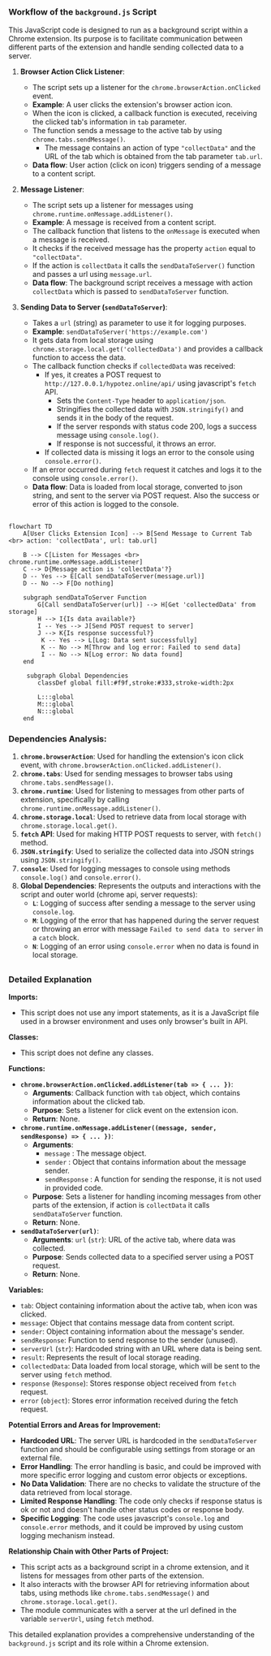 ## <algorithm>

### Workflow of the `background.js` Script

This JavaScript code is designed to run as a background script within a Chrome extension. Its purpose is to facilitate communication between different parts of the extension and handle sending collected data to a server.

1.  **Browser Action Click Listener**:
    *   The script sets up a listener for the `chrome.browserAction.onClicked` event.
    *   **Example**: A user clicks the extension's browser action icon.
    *  When the icon is clicked, a callback function is executed, receiving the clicked tab's information in `tab` parameter.
    *  The function sends a message to the active tab by using `chrome.tabs.sendMessage()`.
         *  The message contains an action of type `"collectData"` and the URL of the tab which is obtained from the tab parameter `tab.url`.
    *   **Data flow**: User action (click on icon) triggers sending of a message to a content script.

2.  **Message Listener**:
    *   The script sets up a listener for messages using  `chrome.runtime.onMessage.addListener()`.
    *   **Example**: A message is received from a content script.
    *   The callback function that listens to the `onMessage` is executed when a message is received.
    *    It checks if the received message has the property `action` equal to `"collectData"`.
    *    If the action is `collectData` it calls the `sendDataToServer()` function and passes a url using `message.url`.
    *   **Data flow**: The background script receives a message with action `collectData` which is passed to `sendDataToServer` function.

3.  **Sending Data to Server (`sendDataToServer`)**:
    *   Takes a `url` (string) as parameter to use it for logging purposes.
    *   **Example**: `sendDataToServer('https://example.com')`
    *   It gets data from local storage using `chrome.storage.local.get('collectedData')` and provides a callback function to access the data.
    *   The callback function checks if `collectedData` was received:
        *    If yes, it creates a POST request to `http://127.0.0.1/hypotez.online/api/` using javascript's `fetch` API.
             *   Sets the `Content-Type` header to `application/json`.
             *   Stringifies the collected data with `JSON.stringify()` and sends it in the body of the request.
             *  If the server responds with status code 200, logs a success message using `console.log()`.
             *  If response is not successful, it throws an error.
        *   If collected data is missing it logs an error to the console using `console.error()`.
    *   If an error occurred during `fetch` request it catches and logs it to the console using `console.error()`.
    *    **Data flow**: Data is loaded from local storage, converted to json string, and sent to the server via POST request. Also the success or error of this action is logged to the console.

## <mermaid>

```mermaid
flowchart TD
    A[User Clicks Extension Icon] --> B[Send Message to Current Tab <br> action: 'collectData', url: tab.url]
    
    B --> C[Listen for Messages <br> chrome.runtime.onMessage.addListener]
    C --> D{Message action is 'collectData'?}
    D -- Yes --> E[Call sendDataToServer(message.url)]
    D -- No --> F[Do nothing]
    
    subgraph sendDataToServer Function
        G[Call sendDataToServer(url)] --> H[Get 'collectedData' from storage]
        H --> I{Is data available?}
        I -- Yes --> J[Send POST request to server]
        J --> K{Is response successful?}
         K -- Yes --> L[Log: Data sent successfully]
         K -- No --> M[Throw and log error: Failed to send data]
         I -- No --> N[Log error: No data found]
    end
    
     subgraph Global Dependencies
        classDef global fill:#f9f,stroke:#333,stroke-width:2px
        
        L:::global
        M:::global
        N:::global
    end
```

### Dependencies Analysis:

1.  **`chrome.browserAction`**: Used for handling the extension's icon click event, with `chrome.browserAction.onClicked.addListener()`.
2.  **`chrome.tabs`**: Used for sending messages to browser tabs using `chrome.tabs.sendMessage()`.
3.  **`chrome.runtime`**: Used for listening to messages from other parts of extension, specifically by calling `chrome.runtime.onMessage.addListener()`.
4.  **`chrome.storage.local`**: Used to retrieve data from local storage with `chrome.storage.local.get()`.
5.  **`fetch` API**: Used for making HTTP POST requests to server, with `fetch()` method.
6. **`JSON.stringify`**: Used to serialize the collected data into JSON strings using `JSON.stringify()`.
7.  **`console`**: Used for logging messages to console using methods `console.log()` and `console.error()`.
8.  **Global Dependencies**: Represents the outputs and interactions with the script and outer world (chrome api, server requests):
    *   **`L`**: Logging of success after sending a message to the server using `console.log`.
    *   **`M`**:  Logging of the error that has happened during the server request or throwing an error with message `Failed to send data to server` in a `catch` block.
    *   **`N`**:  Logging of an error using `console.error` when no data is found in local storage.

## <explanation>

### Detailed Explanation

**Imports:**

*   This script does not use any import statements, as it is a JavaScript file used in a browser environment and uses only browser's built in API.

**Classes:**

*   This script does not define any classes.

**Functions:**

*  **`chrome.browserAction.onClicked.addListener(tab => { ... })`**:
    *  **Arguments**:  Callback function with `tab` object, which contains information about the clicked tab.
    *  **Purpose**: Sets a listener for click event on the extension icon.
    *   **Return**: None.
*   **`chrome.runtime.onMessage.addListener((message, sender, sendResponse) => { ... })`**:
    *   **Arguments**:
        *   `message` : The message object.
        *   `sender` : Object that contains information about the message sender.
        *  `sendResponse` :  A function for sending the response, it is not used in provided code.
    *   **Purpose**: Sets a listener for handling incoming messages from other parts of the extension, if action is `collectData` it calls  `sendDataToServer` function.
    *   **Return**: None.
*   **`sendDataToServer(url)`**:
    *   **Arguments**: `url` (`str`):  URL of the active tab, where data was collected.
    *   **Purpose**: Sends collected data to a specified server using a POST request.
    *  **Return**: None.

**Variables:**

*   `tab`:  Object containing information about the active tab, when icon was clicked.
*   `message`: Object that contains message data from content script.
*   `sender`: Object containing information about the message's sender.
*   `sendResponse`:  Function to send response to the sender (unused).
*  `serverUrl` (`str`): Hardcoded string with an URL where data is being sent.
* `result`: Represents the result of local storage reading.
*   `collectedData`:  Data loaded from local storage, which will be sent to the server using `fetch` method.
*  `response` (`Response`): Stores response object received from `fetch` request.
* `error` (`object`): Stores error information received during the fetch request.

**Potential Errors and Areas for Improvement:**

*   **Hardcoded URL**: The server URL is hardcoded in the `sendDataToServer` function and should be configurable using settings from storage or an external file.
*   **Error Handling**: The error handling is basic, and could be improved with more specific error logging and custom error objects or exceptions.
*    **No Data Validation**: There are no checks to validate the structure of the data retrieved from local storage.
*  **Limited Response Handling**: The code only checks if response status is ok or not and doesn't handle other status codes or response body.
*  **Specific Logging**:  The code uses javascript's `console.log` and `console.error` methods, and it could be improved by using custom logging mechanism instead.

**Relationship Chain with Other Parts of Project:**

*   This script acts as a background script in a chrome extension, and it listens for messages from other parts of the extension.
*   It also interacts with the browser API for retrieving information about tabs, using methods like  `chrome.tabs.sendMessage()` and `chrome.storage.local.get()`.
*   The module communicates with a server at the url defined in the variable `serverUrl`, using `fetch` method.

This detailed explanation provides a comprehensive understanding of the `background.js` script and its role within a Chrome extension.
